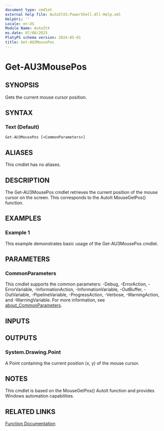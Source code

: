 ```yaml
---
document type: cmdlet
external help file: AutoItX3.PowerShell.dll-Help.xml
HelpUri: ''
Locale: en-US
Module Name: AutoItX
ms.date: 07/08/2025
PlatyPS schema version: 2024-05-01
title: Get-AU3MousePos
---
```


# Get-AU3MousePos

## SYNOPSIS

Gets the current mouse cursor position.

## SYNTAX

### Text (Default)

```
Get-AU3MousePos [<CommonParameters>]
```

## ALIASES

This cmdlet has no aliases.

## DESCRIPTION

The Get-AU3MousePos cmdlet retrieves the current position of the mouse cursor on the screen. This corresponds to the AutoIt MouseGetPos() function.

## EXAMPLES

### Example 1

This example demonstrates basic usage of the Get-AU3MousePos cmdlet.

## PARAMETERS

### CommonParameters

This cmdlet supports the common parameters: -Debug, -ErrorAction, -ErrorVariable,
-InformationAction, -InformationVariable, -OutBuffer, -OutVariable, -PipelineVariable,
-ProgressAction, -Verbose, -WarningAction, and -WarningVariable. For more information, see
[about_CommonParameters](https://go.microsoft.com/fwlink/?LinkID=113216).

## INPUTS

## OUTPUTS

### System.Drawing.Point

A Point containing the current position (x, y) of the mouse cursor.

## NOTES

This cmdlet is based on the MouseGetPos() AutoIt function and provides Windows automation capabilities.

## RELATED LINKS

[Function Documentation](https://www.autoitscript.com/autoit3/docs/functions/MouseGetPos.htm)
